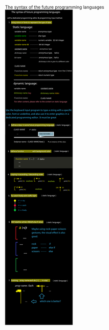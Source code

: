 The syntax of the future programming languages
<br>
<img src="https://github.com/luyouqi/The-Future-Style-of-programming-languages/blob/master/20210728.png" /><br>



